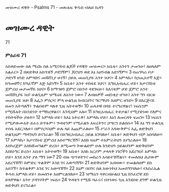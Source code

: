 ﻿
 መዝሙረ ዳዊት - Psalms 71 - መጽሐፍ ቅዱስ ብሉይ ኪዳን
# መዝሙረ ዳዊት
71
### ምዕራፍ 71
አስቀድመው ስለ ማረኩ ስለ አሚናዳብ ልጆች የዳዊት መዝሙር። 
 አቤቱ፥ አንተን ታመንሁ፤ ለዘላለም አልፈር።
2  በጽድቅህ አስጥለኝ ታደገኝም፤ ጆሮህን ወደ እኔ አዘንብል አድነኝም።
3  በጠንካራ ቦታ ታድነኝ ዘንድ አምላክና መሸሸጊያ ሁነኝ፤ ኃይሌ መጠጊያዬ አንተ ነህና።
4  አምላኬ፥ ከኃጢአተኛ እጅ፥ ከዓመፀኛና ከግፈኛም እጅ አድነኝ።
5  አቤቱ፥ አንተ ተስፋዬ ነህና፥ እግዚአብሔር ሆይ፥ ከታናሽነቴ ጀምረህ መታመኛዬ ነህና።
6  ከማኅፀን ጀምሮ በአንተ ተደገፍሁ፥ ከእናቴም ሆድ ጀምሮ አንተ መሸሸጊያዬ ነህ፤ ሁልጊዜም ዝማሬዬ ለአንተ ነው።
7  ለብዙዎች መደነቂያ ሆንሁ፤ አንተ ግን ብርቱ መጠጊያዬ ነህ።
8  አፌን ምስጋና ምላ ሁልጊዜ ክብርህንና ግርማህን እዘምር ዘንድ።
9  በእርጅናዬ ዘመን አትጣለኝ፥ ጕልበቴም ባለቀ ጊዜ አትተወኝ።
10  ጠላቶቹ በላዬ ተናግረዋልና፤ ነፍሴንም የሚሹአት በአንድነት ተማክረዋልና፥ እንዲህም አሉ።
11  እግዚአብሔር ትቶታል፤ የሚያድነው የለምና ተከትላችሁ ያዙት።
12  አምላክ ሆይ፥ ከእኔ አትራቅ፤ አምላኬ ሆይ፥ እኔን ለመርዳት ፍጠን።
13  ነፍሴን የሚቃወሙአት ይፈሩ ይጥፉም፥ ጕዳቴንም የሚፈልጉ እፍረትንና ኃሣርን ይልበሱ።
14  እኔ ግን ሁልጊዜ ተስፋ አደርጋለሁ፥ በምስጋናህም ሁሉ ላይ እጨምራለሁ።
15  ሥራን አላውቅምና አፌ ጽድቅህን ሁልጊዜም ማዳንህን ይናገራል።
16  በእግዚአብሔር ኃይል እገባለሁ፤ አቤቱ፥ ጽድቅህን ብቻ አስባለሁ።
17  አምላኬ፥ ከታናሽነቴ ጀምረህ አስተማርኸኝ፤ እስከ ዛሬም ተአምራትህን እነግራለሁ።
18  እስካረጅም እስክሸመግልም ድረስ፥ ለሚመጣ ትውልድም ሁሉ ክንድህን ኃይልህንም ጽድቅህንም እስክነግር ድረስ፥ አቤቱ፥ አትተወኝ።
19  አቤቱ፥ እስከ አርያም ታላላቅ ነገሮችን አደረግህ፤ አምላክ ሆይ፥ እንደ አንተ ያለ ማን ነው?
20  ብዙ ጭንቀትንና መከራን አሳይተኸኛልና፥ ተመለስህ ሕያውም አደረግኸኝ፤ ከምድር ጥልቅም እንደ ገና አወጣኸኝ።
21  ጽድቅህንም አብዛው፥ ተመልሰህም ደስ አሰኘኝ፥ ከጥልቅም እንደ ገና አወጣኸኝ።
22  እኔም በበገና ስለ እውነትህ አመሰግንሃለሁ፤ የእስራኤል ቅዱስ አምላክ ሆይ፥ በመሰንቆ እዘምርልሃለሁ።
23  ዝማሬን ባቀርብሁልህ ጊዜ ከንፈሮቼ ደስ ይላቸዋል፥ አንተ ያዳንሃትም ነፍሴ።
24  ጕዳቴን የሚሹ ባፈሩና በተነወሩ ጊዜ አንደበቴ ደግሞ ሁልጊዜ ጽድቅህን ይናገራል። 
